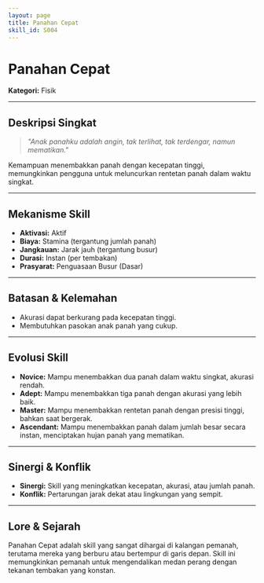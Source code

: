 ```yaml
---
layout: page
title: Panahan Cepat
skill_id: S004
---
```

# Panahan Cepat

**Kategori:** Fisik

---

## Deskripsi Singkat
> *"Anak panahku adalah angin, tak terlihat, tak terdengar, namun mematikan."*

Kemampuan menembakkan panah dengan kecepatan tinggi, memungkinkan pengguna untuk meluncurkan rentetan panah dalam waktu singkat.

---

## Mekanisme Skill
*   **Aktivasi:** Aktif
*   **Biaya:** Stamina (tergantung jumlah panah)
*   **Jangkauan:** Jarak jauh (tergantung busur)
*   **Durasi:** Instan (per tembakan)
*   **Prasyarat:** Penguasaan Busur (Dasar)

---

## Batasan & Kelemahan
*   Akurasi dapat berkurang pada kecepatan tinggi.
*   Membutuhkan pasokan anak panah yang cukup.

---

## Evolusi Skill
*   **Novice:** Mampu menembakkan dua panah dalam waktu singkat, akurasi rendah.
*   **Adept:** Mampu menembakkan tiga panah dengan akurasi yang lebih baik.
*   **Master:** Mampu menembakkan rentetan panah dengan presisi tinggi, bahkan saat bergerak.
*   **Ascendant:** Mampu menembakkan panah dalam jumlah besar secara instan, menciptakan hujan panah yang mematikan.

---

## Sinergi & Konflik
*   **Sinergi:** Skill yang meningkatkan kecepatan, akurasi, atau jumlah panah.
*   **Konflik:** Pertarungan jarak dekat atau lingkungan yang sempit.

---

## Lore & Sejarah
Panahan Cepat adalah skill yang sangat dihargai di kalangan pemanah, terutama mereka yang berburu atau bertempur di garis depan. Skill ini memungkinkan pemanah untuk mengendalikan medan perang dengan tekanan tembakan yang konstan.